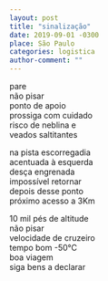 ```yaml
---
layout: post
title: "sinalização"
date: 2019-09-01 -0300
place: São Paulo
categories: logistica
author-comment: ""
---
```


<!--more-->
pare  
não pisar  
ponto de apoio  
prossiga com cuidado  
risco de neblina e  
veados saltitantes  

na pista escorregadia  
acentuada à esquerda  
desça engrenada  
impossível retornar   
depois desse ponto  
próximo acesso a 3Km  

10 mil pés de altitude  
não pisar  
velocidade de cruzeiro  
tempo bom -50°C   
boa viagem  
siga bens a declarar  
